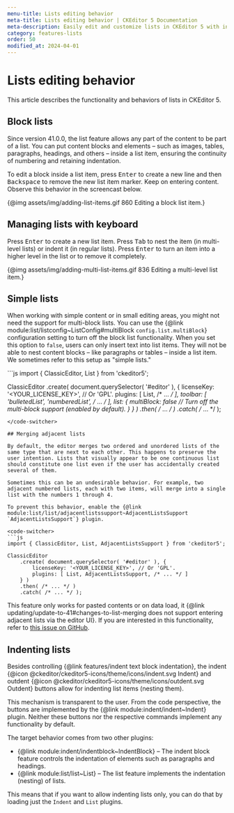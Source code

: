 ```yaml
---
menu-title: Lists editing behavior
meta-title: Lists editing behavior | CKEditor 5 Documentation
meta-description: Easily edit and customize lists in CKEditor 5 with intuitive tools for nesting, reordering, and formatting list items.
category: features-lists
order: 50
modified_at: 2024-04-01
---
```


# Lists editing behavior

This article describes the functionality and behaviors of lists in CKEditor&nbsp;5.

## Block lists

Since version 41.0.0, the list feature allows any part of the content to be part of a list. You can put content blocks and elements &ndash; such as images, tables, paragraphs, headings, and others &ndash; inside a list item, ensuring the continuity of numbering and retaining indentation.

To edit a block inside a list item, press <kbd>Enter</kbd> to create a new line and then <kbd>Backspace</kbd> to remove the new list item marker. Keep on entering content. Observe this behavior in the screencast below.

{@img assets/img/adding-list-items.gif 860 Editing a block list item.}

## Managing lists with keyboard

Press <kbd>Enter</kbd> to create a new list item. Press <kbd>Tab</kbd> to nest the item (in multi-level lists) or indent it (in regular lists). Press <kbd>Enter</kbd> to turn an item into a higher level in the list or to remove it completely.

{@img assets/img/adding-multi-list-items.gif 836 Editing a multi-level list item.}

## Simple lists

When working with simple content or in small editing areas, you might not need the support for multi-block lists. You can use the {@link module:list/listconfig~ListConfig#multiBlock `config.list.multiBlock`} configuration setting to turn off the block list functionality. When you set this option to `false`, users can only insert text into list items. They will not be able to nest content blocks &ndash; like paragraphs or tables &ndash; inside a list item. We sometimes refer to this setup as "simple lists."

<code-switcher>
```js
import { ClassicEditor, List } from 'ckeditor5';

ClassicEditor
	.create( document.querySelector( '#editor' ), {
		licenseKey: '<YOUR_LICENSE_KEY>', // Or 'GPL'.
		plugins: [ List, /* ... */ ],
		toolbar: [ 'bulletedList', 'numberedList', /* ... */ ],
		list: {
			multiBlock: false // Turn off the multi-block support (enabled by default).
		}
	} )
	.then( /* ... */ )
	.catch( /* ... */ );
```
</code-switcher>

## Merging adjacent lists

By default, the editor merges two ordered and unordered lists of the same type that are next to each other. This happens to preserve the user intention. Lists that visually appear to be one continuous list should constitute one list even if the user has accidentally created several of them.

Sometimes this can be an undesirable behavior. For example, two adjacent numbered lists, each with two items, will merge into a single list with the numbers 1 through 4.

To prevent this behavior, enable the {@link module:list/list/adjacentlistssupport~AdjacentListsSupport `AdjacentListsSupport`} plugin.

<code-switcher>
```js
import { ClassicEditor, List, AdjacentListsSupport } from 'ckeditor5';

ClassicEditor
	.create( document.querySelector( '#editor' ), {
		licenseKey: '<YOUR_LICENSE_KEY>', // Or 'GPL'.
		plugins: [ List, AdjacentListsSupport, /* ... */ ]
	} )
	.then( /* ... */ )
	.catch( /* ... */ );
```
</code-switcher>

This feature only works for pasted contents or on data load, it {@link updating/update-to-41#changes-to-list-merging does not support entering adjacent lists via the editor UI}. If you are interested in this functionality, refer to [this issue on GitHub](https://github.com/ckeditor/ckeditor5/issues/14478).

## Indenting lists

Besides controlling {@link features/indent text block indentation}, the indent {@icon @ckeditor/ckeditor5-icons/theme/icons/indent.svg Indent} and outdent {@icon @ckeditor/ckeditor5-icons/theme/icons/outdent.svg Outdent} buttons allow for indenting list items (nesting them).

This mechanism is transparent to the user. From the code perspective, the buttons are implemented by the {@link module:indent/indent~Indent} plugin. Neither these buttons nor the respective commands implement any functionality by default.

The target behavior comes from two other plugins:

* {@link module:indent/indentblock~IndentBlock} &ndash; The indent block feature controls the indentation of elements such as paragraphs and headings.
* {@link module:list/list~List} &ndash; The list feature implements the indentation (nesting) of lists.

This means that if you want to allow indenting lists only, you can do that by loading just the `Indent` and `List` plugins.<!-- If you want the full behavior, you need to load all 3 plugins (`Indent`, `IndentBlock`, and `List`). -->
